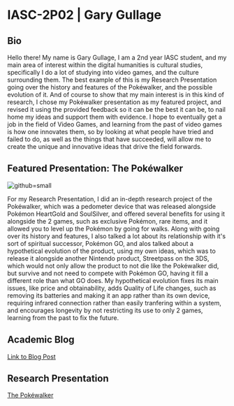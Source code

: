 # IASC-2P02 | Gary Gullage

## Bio

Hello there! My name is Gary Gullage, I am a 2nd year IASC student, and my main area of interest within the digital humanities is cultural studies, specifically I do a lot of studying into video games, and the culture surrounding them. The best example of this is my Research Presentation going over the history and features of the Pokéwalker, and the possible evolution of it. And of course to show that my main interest is in this kind of research, I chose my Pokéwalker presentation as my featured project, and revised it using the provided feedback so it can be the best it can be, to nail home my ideas and support them with evidence. I hope to eventually get a job in the field of Video Games, and learning from the past of video games is how one innovates them, so by looking at what people have tried and failed to do, as well as the things that have succeeded, will allow me to create the unique and innovative ideas that drive the field forwards.

## Featured Presentation: The Pokéwalker
![github=small](https://cdn.bulbagarden.net/upload/e/e7/Pok%C3%A9walker_artwork.png)

For my Research Presentation, I did an in-depth research project of the Pokéwalker, which was a pedometer device that was released alongside Pokémon HeartGold and SoulSilver, and offered several benefits for using it alongside the 2 games, such as exclusive Pokémon, rare items, and it allowed you to level up the Pokémon by going for walks. Along with going over its history and features, I also talked a lot about its relationship with it's sort of spiritual successor, Pokémon GO, and alos talked about a hypothetical evolution of the product, using my own ideas, which was to release it alongside another Nintendo product, Streetpass on the 3DS, which would not only allow the product to not die like the Pokéwalker did, but survive and not need to compete with Pokémon GO, having it fill a different role than what GO does. My hypothetical evolution fixes its main issues, like price and obtainability,  adds Quality of Life changes, such as removing its batteries and making it an app rather than its own device, requiring infrared connection rather than easily tranfering within a system, and encourages longevity by not restricting its use to only 2 games, learning from the past to fix the future.
## Academic Blog

[Link to Blog Post](blog.md)


## Research Presentation

[The Pokéwalker](reveal/index.html)
